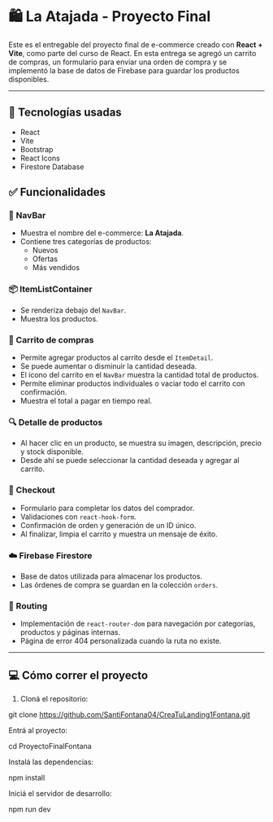 # 🛍️ La Atajada - Proyecto Final

Este es el entregable del proyecto final de e-commerce creado con **React + Vite**, como parte del curso de React. En esta entrega se agregó un carrito de compras, un formulario para enviar una orden de compra y se implementó la base de datos de Firebase para guardar los productos disponibles.

---

## 🚀 Tecnologías usadas

- React
- Vite
- Bootstrap
- React Icons
- Firestore Database

## ✅ Funcionalidades

### 🧩 NavBar
- Muestra el nombre del e-commerce: **La Atajada**.
- Contiene tres categorías de productos:
  - Nuevos
  - Ofertas
  - Más vendidos

### 📦 ItemListContainer
- Se renderiza debajo del `NavBar`.
- Muestra los productos.

### 🛒 Carrito de compras
- Permite agregar productos al carrito desde el `ItemDetail`.
- Se puede aumentar o disminuir la cantidad deseada.
- El ícono del carrito en el `NavBar` muestra la cantidad total de productos.
- Permite eliminar productos individuales o vaciar todo el carrito con confirmación.
- Muestra el total a pagar en tiempo real.

### 🔍 Detalle de productos
- Al hacer clic en un producto, se muestra su imagen, descripción, precio y stock disponible.
- Desde ahí se puede seleccionar la cantidad deseada y agregar al carrito.

### 🧾 Checkout
- Formulario para completar los datos del comprador.
- Validaciones con `react-hook-form`.
- Confirmación de orden y generación de un ID único.
- Al finalizar, limpia el carrito y muestra un mensaje de éxito.

### ☁️ Firebase Firestore
- Base de datos utilizada para almacenar los productos.
- Las órdenes de compra se guardan en la colección `orders`.

### 🔄 Routing
- Implementación de `react-router-dom` para navegación por categorías, productos y páginas internas.
- Página de error 404 personalizada cuando la ruta no existe.

---

## 💻 Cómo correr el proyecto

1. Cloná el repositorio:

git clone https://github.com/SantiFontana04/CreaTuLanding1Fontana.git

Entrá al proyecto:

cd ProyectoFinalFontana

Instalá las dependencias:

npm install

Iniciá el servidor de desarrollo:

npm run dev
